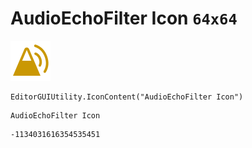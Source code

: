 # AudioEchoFilter Icon `64x64`
<img src="/img/AudioEchoFilter%20Icon.png" width=64 height=64>

``` CSharp
EditorGUIUtility.IconContent("AudioEchoFilter Icon")
```
```
AudioEchoFilter Icon
```
```
-1134031616354535451
```
